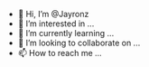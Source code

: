 - 👋 Hi, I’m @Jayronz
- 👀 I’m interested in ...
- 🌱 I’m currently learning ...
- 💞️ I’m looking to collaborate on ...
- 📫 How to reach me ...

<!---
Jayronz/Jayronz is a ✨ special ✨ repository because its `README.md` (this file) appears on your GitHub profile.
You can click the Preview link to take a look at your changes.
--->
